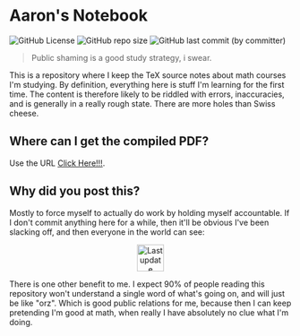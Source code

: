 # Aaron's Notebook

![GitHub License](https://img.shields.io/github/license/chanzz0/aaron-notebook?logo=github) ![GitHub repo size](https://img.shields.io/github/repo-size/chanzz0/aaron-notebook) ![GitHub last commit (by committer)](https://img.shields.io/github/last-commit/chanzz0/aaron-notebook)

> Public shaming is a good study strategy, i swear.

This is a repository where I keep the TeX source notes about math courses I'm studying. By definition, everything here is stuff I'm learning for the first time. The content is therefore likely to be riddled with errors, inaccuracies, and is generally in a really rough state. There are more holes than Swiss cheese.

## Where can I get the compiled PDF?

Use the URL [Click Here!!!](https://chanzz0.github.io/PDFs/notebook.pdf).

## Why did you post this?

Mostly to force myself to actually do work by holding myself accountable. If I don't commit anything here for a while, then it'll be obvious I've been slacking off, and then everyone in the world can see:

<p align="center">
<img src="https://img.shields.io/github/last-commit/chanzz0/aaron-notebook" alt="Last update" height="48px">
</p>

There is one other benefit to me. I expect 90% of people reading this repository won't understand a single word of what's going on, and will just be like "orz". Which is good public relations for me, because then I can keep pretending I'm good at math, when really I have absolutely no clue what I'm doing.
